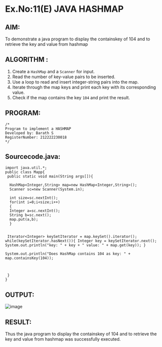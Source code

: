 # Ex.No:11(E)  JAVA HASHMAP

## AIM:
To demonstrate a java program to display the containskey of 104 and to retrieve the key and value from hashmap 
## ALGORITHM :
1. Create a `HashMap` and a `Scanner` for input.
2. Read the number of key-value pairs to be inserted.
3. Use a loop to read and insert integer-string pairs into the map.
4. Iterate through the map keys and print each key with its corresponding value.
5. Check if the map contains the key `104` and print the result.

## PROGRAM:
 ```
/*
Program to implement a HASHMAP
Developed by: Barath S
RegisterNumber: 212222230018
*/
```

## Sourcecode.java:
```
import java.util.*;  
public class Mapp{  
 public static void main(String args[]){ 
     
  HashMap<Integer,String> map=new HashMap<Integer,String>(); 
  Scanner sc=new Scanner(System.in);
  
  int size=sc.nextInt();
  for(int i=0;i<size;i++)
  {
  Integer a=sc.nextInt();
  String b=sc.next();
  map.put(a,b);  
  } 
 
  
 Iterator<Integer> keySetIterator = map.keySet().iterator(); while(keySetIterator.hasNext()){ Integer key = keySetIterator.next(); System.out.println("key: " + key + " value: " + map.get(key)); }

System.out.println("Does HashMap contains 104 as key: " + map.containsKey(104));



 }  
}  
```

## OUTPUT:

![image](https://github.com/user-attachments/assets/afa3308f-1b3e-4099-94d4-297bba455c95)


## RESULT:
Thus the java program to display the containskey of 104 and to retrieve the key and value from hashmap was successfully executed.



